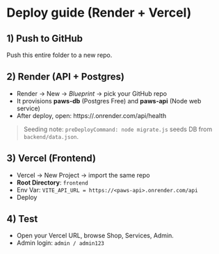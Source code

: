 # Deploy guide (Render + Vercel)

## 1) Push to GitHub
Push this entire folder to a new repo.

## 2) Render (API + Postgres)
- Render → New → *Blueprint* → pick your GitHub repo
- It provisions **paws-db** (Postgres Free) and **paws-api** (Node web service)
- After deploy, open: https://<paws-api>.onrender.com/api/health

> Seeding note: `preDeployCommand: node migrate.js` seeds DB from `backend/data.json`.

## 3) Vercel (Frontend)
- Vercel → New Project → import the same repo
- **Root Directory**: `frontend`
- Env Var: `VITE_API_URL = https://<paws-api>.onrender.com/api`
- Deploy

## 4) Test
- Open your Vercel URL, browse Shop, Services, Admin.
- Admin login: `admin / admin123`
